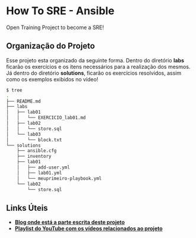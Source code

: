 # How To SRE - Ansible
Open Training Project to become a SRE!


## Organização do Projeto
Esse projeto esta organizado da seguinte forma. Dentro do diretório **labs** ficarão os exercícios e os itens necessários para a realização dos mesmos. Já dentro do diretório **solutions**, ficarão os exercícios resolvidos, assim como os exemplos exibidos no vídeo!

```bash
$ tree 
.
├── README.md
├── labs
│   ├── lab01
│   │   └── EXERCICIO_lab01.md
│   ├── lab02
│   │   └── store.sql
│   └── lab03
│       └── block.txt
└── solutions
    ├── ansible.cfg
    ├── inventory
    ├── lab01
    │   ├── add-user.yml
    │   ├── lab01.yml
    │   └── meuprimeiro-playbook.yml
    └── lab02
        └── store.sql
```


## Links Úteis

- [**Blog onde está a parte escrita deste projeto**](https://cringerlabs.com)
- [**Playlist do YouTube com os vídeos relacionados ao projeto**](https://youtube.com/playlist?list=PLvQTSCquy-cPoupIup2uuEsi7xcE_LlTp)